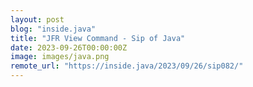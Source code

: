 ```yaml
---
layout: post
blog: "inside.java"
title: "JFR View Command - Sip of Java"
date: 2023-09-26T00:00:00Z
image: images/java.png
remote_url: "https://inside.java/2023/09/26/sip082/"
---
```

